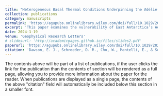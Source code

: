 ```yaml
---
title: "Heterogeneous Basal Thermal Conditions Underpinning the Adélie-George V Coast, East Antarctica"
collection: publications
category: manuscripts
permalink: 'https://agupubs.onlinelibrary.wiley.com/doi/full/10.1029/2023GL105450'
excerpt: 'This paper examines the vulnerability of East Antarctica’s Adélie-George V Land, focusing on the Wilkes Subglacial Basin, to ice sheet instability. Using a new statistical method to analyze airborne radar sounding data, the study identifies mixed frozen and thawed bed conditions near the grounding zone. These findings suggest that the region may be more susceptible to climate-driven retreat and mass loss than previously thought, due to the potential ease of ice flow over areas that are near thawing.'
date: 2024-1-19
venue: 'Geophysical Research Letters'
# slidesurl: 'http://academicpages.github.io/files/slides2.pdf'
paperurl: 'https://agupubs.onlinelibrary.wiley.com/doi/full/10.1029/2023GL105450'
citation: 'Dawson, E. J., Schroeder, D. M., Chu, W., Mantelli, E., & Seroussi, H. (2024). Heterogeneous basal thermal conditions underpinning the Adélie‐George V Coast, East Antarctica. Geophysical Research Letters, 51(2), e2023GL105450'
---
```


The contents above will be part of a list of publications, if the user clicks the link for the publication than the contents of section will be rendered as a full page, allowing you to provide more information about the paper for the reader. When publications are displayed as a single page, the contents of the above "citation" field will automatically be included below this section in a smaller font.